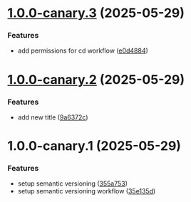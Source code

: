 # [1.0.0-canary.3](https://github.com/rahibbutt/react-js/compare/v1.0.0-canary.2...v1.0.0-canary.3) (2025-05-29)


### Features

* add permissions for cd workflow ([e0d4884](https://github.com/rahibbutt/react-js/commit/e0d4884475008a3de1a6c183ec509ad2ee835161))

# [1.0.0-canary.2](https://github.com/rahibbutt/react-js/compare/v1.0.0-canary.1...v1.0.0-canary.2) (2025-05-29)


### Features

* add new title ([9a6372c](https://github.com/rahibbutt/react-js/commit/9a6372c495c0fd6ecb98563d466b13db1a6fe16e))

# 1.0.0-canary.1 (2025-05-29)


### Features

* setup semantic versioning ([355a753](https://github.com/rahibbutt/react-js/commit/355a753bac55239f998314284faa8308f624be1a))
* setup semantic versioning workflow ([35e135d](https://github.com/rahibbutt/react-js/commit/35e135da7524f1825650b182ce055e379135cb15))
